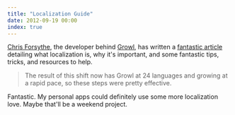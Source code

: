 ```yaml
---
title: "Localization Guide"
date: 2012-09-19 00:00
index: true
---
```


[Chris Forsythe](https://twitter.com/the_tick), the developer behind [Growl](http://growl.info), has written a [fantastic article](http://336699.org/localization-is-a-requirement-heres-a-guide) detailing what localization is, why it's important, and some fantastic tips, tricks, and resources to help.

> The result of this shift now has Growl at 24 languages and growing at a rapid pace, so these steps were pretty effective.

Fantastic. My personal apps could definitely use some more localization love. Maybe that'll be a weekend project.

<!-- more -->
